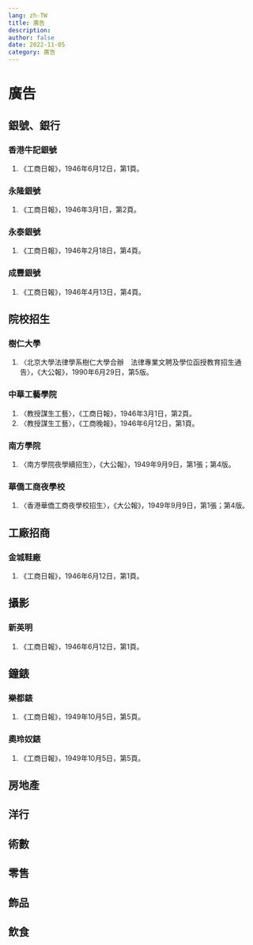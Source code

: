 ```yaml
---
lang: zh-TW
title: 廣告
description: 
author: false
date: 2022-11-05
category: 廣告
---
```

# 廣告
## 銀號、銀行
### 香港牛記銀號
1. 《工商日報》，1946年6月12日，第1頁。
### 永隆銀號
1. 《工商日報》，1946年3月1日，第2頁。
### 永泰銀號
1. 《工商日報》，1946年2月18日，第4頁。
### 成豐銀號
1. 《工商日報》，1946年4月13日，第4頁。
## 院校招生
### 樹仁大學
1. 〈北京大學法律學系樹仁大學合辦　法律專業文聘及學位函授教育招生通告〉，《大公報》，1990年6月29日，第5版。
### 中華工藝學院
1. 〈教授謀生工藝〉，《工商日報》，1946年3月1日，第2頁。
2. 〈教授謀生工藝〉，《工商晚報》，1946年6月12日，第1頁。
### 南方學院
1. 〈南方學院夜學續招生〉，《大公報》，1949年9月9日，第1張；第4版。
### 華僑工商夜學校
1. 〈香港華僑工商夜學校招生〉，《大公報》，1949年9月9日，第1張；第4版。
## 工廠招商
### 金城鞋廠
1. 《工商日報》，1946年6月12日，第1頁。
## 攝影
### 新英明
1. 《工商日報》，1946年6月12日，第1頁。
## 鐘錶
### 樂都錶
1. 《工商日報》，1949年10月5日，第5頁。
### 奧玲奴錶
1. 《工商日報》，1949年10月5日，第5頁。
## 房地產
## 洋行
## 術數
## 零售
## 飾品
## 飲食
